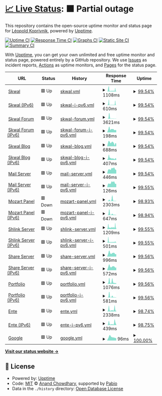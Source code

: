 # [📈 Live Status](https://uptime.skwal.net): <!--live status--> **🟧 Partial outage**

This repository contains the open-source uptime monitor and status page for [Léopold Koprivnik](https://skwal.net/), powered by [Upptime](https://github.com/upptime/upptime).

[![Uptime CI](https://github.com/SkwalExe/uptime.skwal.net/workflows/Uptime%20CI/badge.svg)](https://github.com/SkwalExe/uptime.skwal.net/actions?query=workflow%3A%22Uptime+CI%22)
[![Response Time CI](https://github.com/SkwalExe/uptime.skwal.net/workflows/Response%20Time%20CI/badge.svg)](https://github.com/SkwalExe/uptime.skwal.net/actions?query=workflow%3A%22Response+Time+CI%22)
[![Graphs CI](https://github.com/SkwalExe/uptime.skwal.net/workflows/Graphs%20CI/badge.svg)](https://github.com/SkwalExe/uptime.skwal.net/actions?query=workflow%3A%22Graphs+CI%22)
[![Static Site CI](https://github.com/SkwalExe/uptime.skwal.net/workflows/Static%20Site%20CI/badge.svg)](https://github.com/SkwalExe/uptime.skwal.net/actions?query=workflow%3A%22Static+Site+CI%22)
[![Summary CI](https://github.com/SkwalExe/uptime.skwal.net/workflows/Summary%20CI/badge.svg)](https://github.com/SkwalExe/uptime.skwal.net/actions?query=workflow%3A%22Summary+CI%22)

With [Upptime](https://upptime.js.org), you can get your own unlimited and free uptime monitor and status page, powered entirely by a GitHub repository. We use [Issues](https://github.com/SkwalExe/uptime.skwal.net/issues) as incident reports, [Actions](https://github.com/SkwalExe/uptime.skwal.net/actions) as uptime monitors, and [Pages](https://uptime.skwal.net) for the status page.

<!--start: status pages-->
<!-- This summary is generated by Upptime (https://github.com/upptime/upptime) -->
<!-- Do not edit this manually, your changes will be overwritten -->
<!-- prettier-ignore -->
| URL | Status | History | Response Time | Uptime |
| --- | ------ | ------- | ------------- | ------ |
| <img alt="" src="https://icons.duckduckgo.com/ip3/skwal.net.ico" height="13"> [Skwal](https://skwal.net) | 🟩 Up | [skwal.yml](https://github.com/SkwalExe/uptime.skwal.net/commits/HEAD/history/skwal.yml) | <details><summary><img alt="Response time graph" src="./graphs/skwal/response-time-week.png" height="20"> 1108ms</summary><br><a href="https://uptime.skwal.net/history/skwal"><img alt="Response time 974" src="https://img.shields.io/endpoint?url=https%3A%2F%2Fraw.githubusercontent.com%2FSkwalExe%2Fuptime.skwal.net%2FHEAD%2Fapi%2Fskwal%2Fresponse-time.json"></a><br><a href="https://uptime.skwal.net/history/skwal"><img alt="24-hour response time 1376" src="https://img.shields.io/endpoint?url=https%3A%2F%2Fraw.githubusercontent.com%2FSkwalExe%2Fuptime.skwal.net%2FHEAD%2Fapi%2Fskwal%2Fresponse-time-day.json"></a><br><a href="https://uptime.skwal.net/history/skwal"><img alt="7-day response time 1108" src="https://img.shields.io/endpoint?url=https%3A%2F%2Fraw.githubusercontent.com%2FSkwalExe%2Fuptime.skwal.net%2FHEAD%2Fapi%2Fskwal%2Fresponse-time-week.json"></a><br><a href="https://uptime.skwal.net/history/skwal"><img alt="30-day response time 974" src="https://img.shields.io/endpoint?url=https%3A%2F%2Fraw.githubusercontent.com%2FSkwalExe%2Fuptime.skwal.net%2FHEAD%2Fapi%2Fskwal%2Fresponse-time-month.json"></a><br><a href="https://uptime.skwal.net/history/skwal"><img alt="1-year response time 974" src="https://img.shields.io/endpoint?url=https%3A%2F%2Fraw.githubusercontent.com%2FSkwalExe%2Fuptime.skwal.net%2FHEAD%2Fapi%2Fskwal%2Fresponse-time-year.json"></a></details> | <details><summary><a href="https://uptime.skwal.net/history/skwal">99.54%</a></summary><a href="https://uptime.skwal.net/history/skwal"><img alt="All-time uptime 98.09%" src="https://img.shields.io/endpoint?url=https%3A%2F%2Fraw.githubusercontent.com%2FSkwalExe%2Fuptime.skwal.net%2FHEAD%2Fapi%2Fskwal%2Fuptime.json"></a><br><a href="https://uptime.skwal.net/history/skwal"><img alt="24-hour uptime 100.00%" src="https://img.shields.io/endpoint?url=https%3A%2F%2Fraw.githubusercontent.com%2FSkwalExe%2Fuptime.skwal.net%2FHEAD%2Fapi%2Fskwal%2Fuptime-day.json"></a><br><a href="https://uptime.skwal.net/history/skwal"><img alt="7-day uptime 99.54%" src="https://img.shields.io/endpoint?url=https%3A%2F%2Fraw.githubusercontent.com%2FSkwalExe%2Fuptime.skwal.net%2FHEAD%2Fapi%2Fskwal%2Fuptime-week.json"></a><br><a href="https://uptime.skwal.net/history/skwal"><img alt="30-day uptime 98.09%" src="https://img.shields.io/endpoint?url=https%3A%2F%2Fraw.githubusercontent.com%2FSkwalExe%2Fuptime.skwal.net%2FHEAD%2Fapi%2Fskwal%2Fuptime-month.json"></a><br><a href="https://uptime.skwal.net/history/skwal"><img alt="1-year uptime 98.09%" src="https://img.shields.io/endpoint?url=https%3A%2F%2Fraw.githubusercontent.com%2FSkwalExe%2Fuptime.skwal.net%2FHEAD%2Fapi%2Fskwal%2Fuptime-year.json"></a></details>
| <img alt="" src="https://icons.duckduckgo.com/ip3/skwal.net.ico" height="13"> [Skwal (IPv6)](https://skwal.net) | 🟩 Up | [skwal-i-pv6.yml](https://github.com/SkwalExe/uptime.skwal.net/commits/HEAD/history/skwal-i-pv6.yml) | <details><summary><img alt="Response time graph" src="./graphs/skwal-i-pv6/response-time-week.png" height="20"> 610ms</summary><br><a href="https://uptime.skwal.net/history/skwal-i-pv6"><img alt="Response time 657" src="https://img.shields.io/endpoint?url=https%3A%2F%2Fraw.githubusercontent.com%2FSkwalExe%2Fuptime.skwal.net%2FHEAD%2Fapi%2Fskwal-i-pv6%2Fresponse-time.json"></a><br><a href="https://uptime.skwal.net/history/skwal-i-pv6"><img alt="24-hour response time 1181" src="https://img.shields.io/endpoint?url=https%3A%2F%2Fraw.githubusercontent.com%2FSkwalExe%2Fuptime.skwal.net%2FHEAD%2Fapi%2Fskwal-i-pv6%2Fresponse-time-day.json"></a><br><a href="https://uptime.skwal.net/history/skwal-i-pv6"><img alt="7-day response time 610" src="https://img.shields.io/endpoint?url=https%3A%2F%2Fraw.githubusercontent.com%2FSkwalExe%2Fuptime.skwal.net%2FHEAD%2Fapi%2Fskwal-i-pv6%2Fresponse-time-week.json"></a><br><a href="https://uptime.skwal.net/history/skwal-i-pv6"><img alt="30-day response time 657" src="https://img.shields.io/endpoint?url=https%3A%2F%2Fraw.githubusercontent.com%2FSkwalExe%2Fuptime.skwal.net%2FHEAD%2Fapi%2Fskwal-i-pv6%2Fresponse-time-month.json"></a><br><a href="https://uptime.skwal.net/history/skwal-i-pv6"><img alt="1-year response time 657" src="https://img.shields.io/endpoint?url=https%3A%2F%2Fraw.githubusercontent.com%2FSkwalExe%2Fuptime.skwal.net%2FHEAD%2Fapi%2Fskwal-i-pv6%2Fresponse-time-year.json"></a></details> | <details><summary><a href="https://uptime.skwal.net/history/skwal-i-pv6">99.54%</a></summary><a href="https://uptime.skwal.net/history/skwal-i-pv6"><img alt="All-time uptime 99.35%" src="https://img.shields.io/endpoint?url=https%3A%2F%2Fraw.githubusercontent.com%2FSkwalExe%2Fuptime.skwal.net%2FHEAD%2Fapi%2Fskwal-i-pv6%2Fuptime.json"></a><br><a href="https://uptime.skwal.net/history/skwal-i-pv6"><img alt="24-hour uptime 100.00%" src="https://img.shields.io/endpoint?url=https%3A%2F%2Fraw.githubusercontent.com%2FSkwalExe%2Fuptime.skwal.net%2FHEAD%2Fapi%2Fskwal-i-pv6%2Fuptime-day.json"></a><br><a href="https://uptime.skwal.net/history/skwal-i-pv6"><img alt="7-day uptime 99.54%" src="https://img.shields.io/endpoint?url=https%3A%2F%2Fraw.githubusercontent.com%2FSkwalExe%2Fuptime.skwal.net%2FHEAD%2Fapi%2Fskwal-i-pv6%2Fuptime-week.json"></a><br><a href="https://uptime.skwal.net/history/skwal-i-pv6"><img alt="30-day uptime 99.35%" src="https://img.shields.io/endpoint?url=https%3A%2F%2Fraw.githubusercontent.com%2FSkwalExe%2Fuptime.skwal.net%2FHEAD%2Fapi%2Fskwal-i-pv6%2Fuptime-month.json"></a><br><a href="https://uptime.skwal.net/history/skwal-i-pv6"><img alt="1-year uptime 99.35%" src="https://img.shields.io/endpoint?url=https%3A%2F%2Fraw.githubusercontent.com%2FSkwalExe%2Fuptime.skwal.net%2FHEAD%2Fapi%2Fskwal-i-pv6%2Fuptime-year.json"></a></details>
| <img alt="" src="https://icons.duckduckgo.com/ip3/forum.skwal.net.ico" height="13"> [Skwal Forum](https://forum.skwal.net) | 🟩 Up | [skwal-forum.yml](https://github.com/SkwalExe/uptime.skwal.net/commits/HEAD/history/skwal-forum.yml) | <details><summary><img alt="Response time graph" src="./graphs/skwal-forum/response-time-week.png" height="20"> 3621ms</summary><br><a href="https://uptime.skwal.net/history/skwal-forum"><img alt="Response time 1820" src="https://img.shields.io/endpoint?url=https%3A%2F%2Fraw.githubusercontent.com%2FSkwalExe%2Fuptime.skwal.net%2FHEAD%2Fapi%2Fskwal-forum%2Fresponse-time.json"></a><br><a href="https://uptime.skwal.net/history/skwal-forum"><img alt="24-hour response time 470" src="https://img.shields.io/endpoint?url=https%3A%2F%2Fraw.githubusercontent.com%2FSkwalExe%2Fuptime.skwal.net%2FHEAD%2Fapi%2Fskwal-forum%2Fresponse-time-day.json"></a><br><a href="https://uptime.skwal.net/history/skwal-forum"><img alt="7-day response time 3621" src="https://img.shields.io/endpoint?url=https%3A%2F%2Fraw.githubusercontent.com%2FSkwalExe%2Fuptime.skwal.net%2FHEAD%2Fapi%2Fskwal-forum%2Fresponse-time-week.json"></a><br><a href="https://uptime.skwal.net/history/skwal-forum"><img alt="30-day response time 1820" src="https://img.shields.io/endpoint?url=https%3A%2F%2Fraw.githubusercontent.com%2FSkwalExe%2Fuptime.skwal.net%2FHEAD%2Fapi%2Fskwal-forum%2Fresponse-time-month.json"></a><br><a href="https://uptime.skwal.net/history/skwal-forum"><img alt="1-year response time 1820" src="https://img.shields.io/endpoint?url=https%3A%2F%2Fraw.githubusercontent.com%2FSkwalExe%2Fuptime.skwal.net%2FHEAD%2Fapi%2Fskwal-forum%2Fresponse-time-year.json"></a></details> | <details><summary><a href="https://uptime.skwal.net/history/skwal-forum">99.54%</a></summary><a href="https://uptime.skwal.net/history/skwal-forum"><img alt="All-time uptime 99.17%" src="https://img.shields.io/endpoint?url=https%3A%2F%2Fraw.githubusercontent.com%2FSkwalExe%2Fuptime.skwal.net%2FHEAD%2Fapi%2Fskwal-forum%2Fuptime.json"></a><br><a href="https://uptime.skwal.net/history/skwal-forum"><img alt="24-hour uptime 100.00%" src="https://img.shields.io/endpoint?url=https%3A%2F%2Fraw.githubusercontent.com%2FSkwalExe%2Fuptime.skwal.net%2FHEAD%2Fapi%2Fskwal-forum%2Fuptime-day.json"></a><br><a href="https://uptime.skwal.net/history/skwal-forum"><img alt="7-day uptime 99.54%" src="https://img.shields.io/endpoint?url=https%3A%2F%2Fraw.githubusercontent.com%2FSkwalExe%2Fuptime.skwal.net%2FHEAD%2Fapi%2Fskwal-forum%2Fuptime-week.json"></a><br><a href="https://uptime.skwal.net/history/skwal-forum"><img alt="30-day uptime 99.17%" src="https://img.shields.io/endpoint?url=https%3A%2F%2Fraw.githubusercontent.com%2FSkwalExe%2Fuptime.skwal.net%2FHEAD%2Fapi%2Fskwal-forum%2Fuptime-month.json"></a><br><a href="https://uptime.skwal.net/history/skwal-forum"><img alt="1-year uptime 99.17%" src="https://img.shields.io/endpoint?url=https%3A%2F%2Fraw.githubusercontent.com%2FSkwalExe%2Fuptime.skwal.net%2FHEAD%2Fapi%2Fskwal-forum%2Fuptime-year.json"></a></details>
| <img alt="" src="https://icons.duckduckgo.com/ip3/forum.skwal.net.ico" height="13"> [Skwal Forum (IPv6)](https://forum.skwal.net) | 🟩 Up | [skwal-forum-i-pv6.yml](https://github.com/SkwalExe/uptime.skwal.net/commits/HEAD/history/skwal-forum-i-pv6.yml) | <details><summary><img alt="Response time graph" src="./graphs/skwal-forum-i-pv6/response-time-week.png" height="20"> 198ms</summary><br><a href="https://uptime.skwal.net/history/skwal-forum-i-pv6"><img alt="Response time 204" src="https://img.shields.io/endpoint?url=https%3A%2F%2Fraw.githubusercontent.com%2FSkwalExe%2Fuptime.skwal.net%2FHEAD%2Fapi%2Fskwal-forum-i-pv6%2Fresponse-time.json"></a><br><a href="https://uptime.skwal.net/history/skwal-forum-i-pv6"><img alt="24-hour response time 149" src="https://img.shields.io/endpoint?url=https%3A%2F%2Fraw.githubusercontent.com%2FSkwalExe%2Fuptime.skwal.net%2FHEAD%2Fapi%2Fskwal-forum-i-pv6%2Fresponse-time-day.json"></a><br><a href="https://uptime.skwal.net/history/skwal-forum-i-pv6"><img alt="7-day response time 198" src="https://img.shields.io/endpoint?url=https%3A%2F%2Fraw.githubusercontent.com%2FSkwalExe%2Fuptime.skwal.net%2FHEAD%2Fapi%2Fskwal-forum-i-pv6%2Fresponse-time-week.json"></a><br><a href="https://uptime.skwal.net/history/skwal-forum-i-pv6"><img alt="30-day response time 204" src="https://img.shields.io/endpoint?url=https%3A%2F%2Fraw.githubusercontent.com%2FSkwalExe%2Fuptime.skwal.net%2FHEAD%2Fapi%2Fskwal-forum-i-pv6%2Fresponse-time-month.json"></a><br><a href="https://uptime.skwal.net/history/skwal-forum-i-pv6"><img alt="1-year response time 204" src="https://img.shields.io/endpoint?url=https%3A%2F%2Fraw.githubusercontent.com%2FSkwalExe%2Fuptime.skwal.net%2FHEAD%2Fapi%2Fskwal-forum-i-pv6%2Fresponse-time-year.json"></a></details> | <details><summary><a href="https://uptime.skwal.net/history/skwal-forum-i-pv6">99.54%</a></summary><a href="https://uptime.skwal.net/history/skwal-forum-i-pv6"><img alt="All-time uptime 99.18%" src="https://img.shields.io/endpoint?url=https%3A%2F%2Fraw.githubusercontent.com%2FSkwalExe%2Fuptime.skwal.net%2FHEAD%2Fapi%2Fskwal-forum-i-pv6%2Fuptime.json"></a><br><a href="https://uptime.skwal.net/history/skwal-forum-i-pv6"><img alt="24-hour uptime 100.00%" src="https://img.shields.io/endpoint?url=https%3A%2F%2Fraw.githubusercontent.com%2FSkwalExe%2Fuptime.skwal.net%2FHEAD%2Fapi%2Fskwal-forum-i-pv6%2Fuptime-day.json"></a><br><a href="https://uptime.skwal.net/history/skwal-forum-i-pv6"><img alt="7-day uptime 99.54%" src="https://img.shields.io/endpoint?url=https%3A%2F%2Fraw.githubusercontent.com%2FSkwalExe%2Fuptime.skwal.net%2FHEAD%2Fapi%2Fskwal-forum-i-pv6%2Fuptime-week.json"></a><br><a href="https://uptime.skwal.net/history/skwal-forum-i-pv6"><img alt="30-day uptime 99.18%" src="https://img.shields.io/endpoint?url=https%3A%2F%2Fraw.githubusercontent.com%2FSkwalExe%2Fuptime.skwal.net%2FHEAD%2Fapi%2Fskwal-forum-i-pv6%2Fuptime-month.json"></a><br><a href="https://uptime.skwal.net/history/skwal-forum-i-pv6"><img alt="1-year uptime 99.18%" src="https://img.shields.io/endpoint?url=https%3A%2F%2Fraw.githubusercontent.com%2FSkwalExe%2Fuptime.skwal.net%2FHEAD%2Fapi%2Fskwal-forum-i-pv6%2Fuptime-year.json"></a></details>
| <img alt="" src="https://icons.duckduckgo.com/ip3/blog.skwal.net.ico" height="13"> [Skwal Blog](https://blog.skwal.net) | 🟩 Up | [skwal-blog.yml](https://github.com/SkwalExe/uptime.skwal.net/commits/HEAD/history/skwal-blog.yml) | <details><summary><img alt="Response time graph" src="./graphs/skwal-blog/response-time-week.png" height="20"> 688ms</summary><br><a href="https://uptime.skwal.net/history/skwal-blog"><img alt="Response time 946" src="https://img.shields.io/endpoint?url=https%3A%2F%2Fraw.githubusercontent.com%2FSkwalExe%2Fuptime.skwal.net%2FHEAD%2Fapi%2Fskwal-blog%2Fresponse-time.json"></a><br><a href="https://uptime.skwal.net/history/skwal-blog"><img alt="24-hour response time 435" src="https://img.shields.io/endpoint?url=https%3A%2F%2Fraw.githubusercontent.com%2FSkwalExe%2Fuptime.skwal.net%2FHEAD%2Fapi%2Fskwal-blog%2Fresponse-time-day.json"></a><br><a href="https://uptime.skwal.net/history/skwal-blog"><img alt="7-day response time 688" src="https://img.shields.io/endpoint?url=https%3A%2F%2Fraw.githubusercontent.com%2FSkwalExe%2Fuptime.skwal.net%2FHEAD%2Fapi%2Fskwal-blog%2Fresponse-time-week.json"></a><br><a href="https://uptime.skwal.net/history/skwal-blog"><img alt="30-day response time 946" src="https://img.shields.io/endpoint?url=https%3A%2F%2Fraw.githubusercontent.com%2FSkwalExe%2Fuptime.skwal.net%2FHEAD%2Fapi%2Fskwal-blog%2Fresponse-time-month.json"></a><br><a href="https://uptime.skwal.net/history/skwal-blog"><img alt="1-year response time 946" src="https://img.shields.io/endpoint?url=https%3A%2F%2Fraw.githubusercontent.com%2FSkwalExe%2Fuptime.skwal.net%2FHEAD%2Fapi%2Fskwal-blog%2Fresponse-time-year.json"></a></details> | <details><summary><a href="https://uptime.skwal.net/history/skwal-blog">99.54%</a></summary><a href="https://uptime.skwal.net/history/skwal-blog"><img alt="All-time uptime 99.36%" src="https://img.shields.io/endpoint?url=https%3A%2F%2Fraw.githubusercontent.com%2FSkwalExe%2Fuptime.skwal.net%2FHEAD%2Fapi%2Fskwal-blog%2Fuptime.json"></a><br><a href="https://uptime.skwal.net/history/skwal-blog"><img alt="24-hour uptime 100.00%" src="https://img.shields.io/endpoint?url=https%3A%2F%2Fraw.githubusercontent.com%2FSkwalExe%2Fuptime.skwal.net%2FHEAD%2Fapi%2Fskwal-blog%2Fuptime-day.json"></a><br><a href="https://uptime.skwal.net/history/skwal-blog"><img alt="7-day uptime 99.54%" src="https://img.shields.io/endpoint?url=https%3A%2F%2Fraw.githubusercontent.com%2FSkwalExe%2Fuptime.skwal.net%2FHEAD%2Fapi%2Fskwal-blog%2Fuptime-week.json"></a><br><a href="https://uptime.skwal.net/history/skwal-blog"><img alt="30-day uptime 99.36%" src="https://img.shields.io/endpoint?url=https%3A%2F%2Fraw.githubusercontent.com%2FSkwalExe%2Fuptime.skwal.net%2FHEAD%2Fapi%2Fskwal-blog%2Fuptime-month.json"></a><br><a href="https://uptime.skwal.net/history/skwal-blog"><img alt="1-year uptime 99.36%" src="https://img.shields.io/endpoint?url=https%3A%2F%2Fraw.githubusercontent.com%2FSkwalExe%2Fuptime.skwal.net%2FHEAD%2Fapi%2Fskwal-blog%2Fuptime-year.json"></a></details>
| <img alt="" src="https://icons.duckduckgo.com/ip3/blog.skwal.net.ico" height="13"> [Skwal Blog (IPv6)](https://blog.skwal.net) | 🟩 Up | [skwal-blog-i-pv6.yml](https://github.com/SkwalExe/uptime.skwal.net/commits/HEAD/history/skwal-blog-i-pv6.yml) | <details><summary><img alt="Response time graph" src="./graphs/skwal-blog-i-pv6/response-time-week.png" height="20"> 407ms</summary><br><a href="https://uptime.skwal.net/history/skwal-blog-i-pv6"><img alt="Response time 654" src="https://img.shields.io/endpoint?url=https%3A%2F%2Fraw.githubusercontent.com%2FSkwalExe%2Fuptime.skwal.net%2FHEAD%2Fapi%2Fskwal-blog-i-pv6%2Fresponse-time.json"></a><br><a href="https://uptime.skwal.net/history/skwal-blog-i-pv6"><img alt="24-hour response time 265" src="https://img.shields.io/endpoint?url=https%3A%2F%2Fraw.githubusercontent.com%2FSkwalExe%2Fuptime.skwal.net%2FHEAD%2Fapi%2Fskwal-blog-i-pv6%2Fresponse-time-day.json"></a><br><a href="https://uptime.skwal.net/history/skwal-blog-i-pv6"><img alt="7-day response time 407" src="https://img.shields.io/endpoint?url=https%3A%2F%2Fraw.githubusercontent.com%2FSkwalExe%2Fuptime.skwal.net%2FHEAD%2Fapi%2Fskwal-blog-i-pv6%2Fresponse-time-week.json"></a><br><a href="https://uptime.skwal.net/history/skwal-blog-i-pv6"><img alt="30-day response time 654" src="https://img.shields.io/endpoint?url=https%3A%2F%2Fraw.githubusercontent.com%2FSkwalExe%2Fuptime.skwal.net%2FHEAD%2Fapi%2Fskwal-blog-i-pv6%2Fresponse-time-month.json"></a><br><a href="https://uptime.skwal.net/history/skwal-blog-i-pv6"><img alt="1-year response time 654" src="https://img.shields.io/endpoint?url=https%3A%2F%2Fraw.githubusercontent.com%2FSkwalExe%2Fuptime.skwal.net%2FHEAD%2Fapi%2Fskwal-blog-i-pv6%2Fresponse-time-year.json"></a></details> | <details><summary><a href="https://uptime.skwal.net/history/skwal-blog-i-pv6">99.54%</a></summary><a href="https://uptime.skwal.net/history/skwal-blog-i-pv6"><img alt="All-time uptime 99.36%" src="https://img.shields.io/endpoint?url=https%3A%2F%2Fraw.githubusercontent.com%2FSkwalExe%2Fuptime.skwal.net%2FHEAD%2Fapi%2Fskwal-blog-i-pv6%2Fuptime.json"></a><br><a href="https://uptime.skwal.net/history/skwal-blog-i-pv6"><img alt="24-hour uptime 100.00%" src="https://img.shields.io/endpoint?url=https%3A%2F%2Fraw.githubusercontent.com%2FSkwalExe%2Fuptime.skwal.net%2FHEAD%2Fapi%2Fskwal-blog-i-pv6%2Fuptime-day.json"></a><br><a href="https://uptime.skwal.net/history/skwal-blog-i-pv6"><img alt="7-day uptime 99.54%" src="https://img.shields.io/endpoint?url=https%3A%2F%2Fraw.githubusercontent.com%2FSkwalExe%2Fuptime.skwal.net%2FHEAD%2Fapi%2Fskwal-blog-i-pv6%2Fuptime-week.json"></a><br><a href="https://uptime.skwal.net/history/skwal-blog-i-pv6"><img alt="30-day uptime 99.36%" src="https://img.shields.io/endpoint?url=https%3A%2F%2Fraw.githubusercontent.com%2FSkwalExe%2Fuptime.skwal.net%2FHEAD%2Fapi%2Fskwal-blog-i-pv6%2Fuptime-month.json"></a><br><a href="https://uptime.skwal.net/history/skwal-blog-i-pv6"><img alt="1-year uptime 99.36%" src="https://img.shields.io/endpoint?url=https%3A%2F%2Fraw.githubusercontent.com%2FSkwalExe%2Fuptime.skwal.net%2FHEAD%2Fapi%2Fskwal-blog-i-pv6%2Fuptime-year.json"></a></details>
| <img alt="" src="https://icons.duckduckgo.com/ip3/mail.skwal.net.ico" height="13"> [Mail Server](https://mail.skwal.net) | 🟩 Up | [mail-server.yml](https://github.com/SkwalExe/uptime.skwal.net/commits/HEAD/history/mail-server.yml) | <details><summary><img alt="Response time graph" src="./graphs/mail-server/response-time-week.png" height="20"> 446ms</summary><br><a href="https://uptime.skwal.net/history/mail-server"><img alt="Response time 430" src="https://img.shields.io/endpoint?url=https%3A%2F%2Fraw.githubusercontent.com%2FSkwalExe%2Fuptime.skwal.net%2FHEAD%2Fapi%2Fmail-server%2Fresponse-time.json"></a><br><a href="https://uptime.skwal.net/history/mail-server"><img alt="24-hour response time 344" src="https://img.shields.io/endpoint?url=https%3A%2F%2Fraw.githubusercontent.com%2FSkwalExe%2Fuptime.skwal.net%2FHEAD%2Fapi%2Fmail-server%2Fresponse-time-day.json"></a><br><a href="https://uptime.skwal.net/history/mail-server"><img alt="7-day response time 446" src="https://img.shields.io/endpoint?url=https%3A%2F%2Fraw.githubusercontent.com%2FSkwalExe%2Fuptime.skwal.net%2FHEAD%2Fapi%2Fmail-server%2Fresponse-time-week.json"></a><br><a href="https://uptime.skwal.net/history/mail-server"><img alt="30-day response time 430" src="https://img.shields.io/endpoint?url=https%3A%2F%2Fraw.githubusercontent.com%2FSkwalExe%2Fuptime.skwal.net%2FHEAD%2Fapi%2Fmail-server%2Fresponse-time-month.json"></a><br><a href="https://uptime.skwal.net/history/mail-server"><img alt="1-year response time 430" src="https://img.shields.io/endpoint?url=https%3A%2F%2Fraw.githubusercontent.com%2FSkwalExe%2Fuptime.skwal.net%2FHEAD%2Fapi%2Fmail-server%2Fresponse-time-year.json"></a></details> | <details><summary><a href="https://uptime.skwal.net/history/mail-server">99.54%</a></summary><a href="https://uptime.skwal.net/history/mail-server"><img alt="All-time uptime 99.36%" src="https://img.shields.io/endpoint?url=https%3A%2F%2Fraw.githubusercontent.com%2FSkwalExe%2Fuptime.skwal.net%2FHEAD%2Fapi%2Fmail-server%2Fuptime.json"></a><br><a href="https://uptime.skwal.net/history/mail-server"><img alt="24-hour uptime 100.00%" src="https://img.shields.io/endpoint?url=https%3A%2F%2Fraw.githubusercontent.com%2FSkwalExe%2Fuptime.skwal.net%2FHEAD%2Fapi%2Fmail-server%2Fuptime-day.json"></a><br><a href="https://uptime.skwal.net/history/mail-server"><img alt="7-day uptime 99.54%" src="https://img.shields.io/endpoint?url=https%3A%2F%2Fraw.githubusercontent.com%2FSkwalExe%2Fuptime.skwal.net%2FHEAD%2Fapi%2Fmail-server%2Fuptime-week.json"></a><br><a href="https://uptime.skwal.net/history/mail-server"><img alt="30-day uptime 99.36%" src="https://img.shields.io/endpoint?url=https%3A%2F%2Fraw.githubusercontent.com%2FSkwalExe%2Fuptime.skwal.net%2FHEAD%2Fapi%2Fmail-server%2Fuptime-month.json"></a><br><a href="https://uptime.skwal.net/history/mail-server"><img alt="1-year uptime 99.36%" src="https://img.shields.io/endpoint?url=https%3A%2F%2Fraw.githubusercontent.com%2FSkwalExe%2Fuptime.skwal.net%2FHEAD%2Fapi%2Fmail-server%2Fuptime-year.json"></a></details>
| <img alt="" src="https://icons.duckduckgo.com/ip3/mail.skwal.net.ico" height="13"> [Mail Server (IPv6)](https://mail.skwal.net) | 🟩 Up | [mail-server-i-pv6.yml](https://github.com/SkwalExe/uptime.skwal.net/commits/HEAD/history/mail-server-i-pv6.yml) | <details><summary><img alt="Response time graph" src="./graphs/mail-server-i-pv6/response-time-week.png" height="20"> 126ms</summary><br><a href="https://uptime.skwal.net/history/mail-server-i-pv6"><img alt="Response time 122" src="https://img.shields.io/endpoint?url=https%3A%2F%2Fraw.githubusercontent.com%2FSkwalExe%2Fuptime.skwal.net%2FHEAD%2Fapi%2Fmail-server-i-pv6%2Fresponse-time.json"></a><br><a href="https://uptime.skwal.net/history/mail-server-i-pv6"><img alt="24-hour response time 101" src="https://img.shields.io/endpoint?url=https%3A%2F%2Fraw.githubusercontent.com%2FSkwalExe%2Fuptime.skwal.net%2FHEAD%2Fapi%2Fmail-server-i-pv6%2Fresponse-time-day.json"></a><br><a href="https://uptime.skwal.net/history/mail-server-i-pv6"><img alt="7-day response time 126" src="https://img.shields.io/endpoint?url=https%3A%2F%2Fraw.githubusercontent.com%2FSkwalExe%2Fuptime.skwal.net%2FHEAD%2Fapi%2Fmail-server-i-pv6%2Fresponse-time-week.json"></a><br><a href="https://uptime.skwal.net/history/mail-server-i-pv6"><img alt="30-day response time 122" src="https://img.shields.io/endpoint?url=https%3A%2F%2Fraw.githubusercontent.com%2FSkwalExe%2Fuptime.skwal.net%2FHEAD%2Fapi%2Fmail-server-i-pv6%2Fresponse-time-month.json"></a><br><a href="https://uptime.skwal.net/history/mail-server-i-pv6"><img alt="1-year response time 122" src="https://img.shields.io/endpoint?url=https%3A%2F%2Fraw.githubusercontent.com%2FSkwalExe%2Fuptime.skwal.net%2FHEAD%2Fapi%2Fmail-server-i-pv6%2Fresponse-time-year.json"></a></details> | <details><summary><a href="https://uptime.skwal.net/history/mail-server-i-pv6">99.55%</a></summary><a href="https://uptime.skwal.net/history/mail-server-i-pv6"><img alt="All-time uptime 99.37%" src="https://img.shields.io/endpoint?url=https%3A%2F%2Fraw.githubusercontent.com%2FSkwalExe%2Fuptime.skwal.net%2FHEAD%2Fapi%2Fmail-server-i-pv6%2Fuptime.json"></a><br><a href="https://uptime.skwal.net/history/mail-server-i-pv6"><img alt="24-hour uptime 100.00%" src="https://img.shields.io/endpoint?url=https%3A%2F%2Fraw.githubusercontent.com%2FSkwalExe%2Fuptime.skwal.net%2FHEAD%2Fapi%2Fmail-server-i-pv6%2Fuptime-day.json"></a><br><a href="https://uptime.skwal.net/history/mail-server-i-pv6"><img alt="7-day uptime 99.55%" src="https://img.shields.io/endpoint?url=https%3A%2F%2Fraw.githubusercontent.com%2FSkwalExe%2Fuptime.skwal.net%2FHEAD%2Fapi%2Fmail-server-i-pv6%2Fuptime-week.json"></a><br><a href="https://uptime.skwal.net/history/mail-server-i-pv6"><img alt="30-day uptime 99.37%" src="https://img.shields.io/endpoint?url=https%3A%2F%2Fraw.githubusercontent.com%2FSkwalExe%2Fuptime.skwal.net%2FHEAD%2Fapi%2Fmail-server-i-pv6%2Fuptime-month.json"></a><br><a href="https://uptime.skwal.net/history/mail-server-i-pv6"><img alt="1-year uptime 99.37%" src="https://img.shields.io/endpoint?url=https%3A%2F%2Fraw.githubusercontent.com%2FSkwalExe%2Fuptime.skwal.net%2FHEAD%2Fapi%2Fmail-server-i-pv6%2Fuptime-year.json"></a></details>
| <img alt="" src="https://icons.duckduckgo.com/ip3/mozart.skwal.net.ico" height="13"> [Mozart Panel](https://mozart.skwal.net) | 🟥 Down | [mozart-panel.yml](https://github.com/SkwalExe/uptime.skwal.net/commits/HEAD/history/mozart-panel.yml) | <details><summary><img alt="Response time graph" src="./graphs/mozart-panel/response-time-week.png" height="20"> 2303ms</summary><br><a href="https://uptime.skwal.net/history/mozart-panel"><img alt="Response time 1680" src="https://img.shields.io/endpoint?url=https%3A%2F%2Fraw.githubusercontent.com%2FSkwalExe%2Fuptime.skwal.net%2FHEAD%2Fapi%2Fmozart-panel%2Fresponse-time.json"></a><br><a href="https://uptime.skwal.net/history/mozart-panel"><img alt="24-hour response time 2046" src="https://img.shields.io/endpoint?url=https%3A%2F%2Fraw.githubusercontent.com%2FSkwalExe%2Fuptime.skwal.net%2FHEAD%2Fapi%2Fmozart-panel%2Fresponse-time-day.json"></a><br><a href="https://uptime.skwal.net/history/mozart-panel"><img alt="7-day response time 2303" src="https://img.shields.io/endpoint?url=https%3A%2F%2Fraw.githubusercontent.com%2FSkwalExe%2Fuptime.skwal.net%2FHEAD%2Fapi%2Fmozart-panel%2Fresponse-time-week.json"></a><br><a href="https://uptime.skwal.net/history/mozart-panel"><img alt="30-day response time 1680" src="https://img.shields.io/endpoint?url=https%3A%2F%2Fraw.githubusercontent.com%2FSkwalExe%2Fuptime.skwal.net%2FHEAD%2Fapi%2Fmozart-panel%2Fresponse-time-month.json"></a><br><a href="https://uptime.skwal.net/history/mozart-panel"><img alt="1-year response time 1680" src="https://img.shields.io/endpoint?url=https%3A%2F%2Fraw.githubusercontent.com%2FSkwalExe%2Fuptime.skwal.net%2FHEAD%2Fapi%2Fmozart-panel%2Fresponse-time-year.json"></a></details> | <details><summary><a href="https://uptime.skwal.net/history/mozart-panel">98.93%</a></summary><a href="https://uptime.skwal.net/history/mozart-panel"><img alt="All-time uptime 99.01%" src="https://img.shields.io/endpoint?url=https%3A%2F%2Fraw.githubusercontent.com%2FSkwalExe%2Fuptime.skwal.net%2FHEAD%2Fapi%2Fmozart-panel%2Fuptime.json"></a><br><a href="https://uptime.skwal.net/history/mozart-panel"><img alt="24-hour uptime 95.70%" src="https://img.shields.io/endpoint?url=https%3A%2F%2Fraw.githubusercontent.com%2FSkwalExe%2Fuptime.skwal.net%2FHEAD%2Fapi%2Fmozart-panel%2Fuptime-day.json"></a><br><a href="https://uptime.skwal.net/history/mozart-panel"><img alt="7-day uptime 98.93%" src="https://img.shields.io/endpoint?url=https%3A%2F%2Fraw.githubusercontent.com%2FSkwalExe%2Fuptime.skwal.net%2FHEAD%2Fapi%2Fmozart-panel%2Fuptime-week.json"></a><br><a href="https://uptime.skwal.net/history/mozart-panel"><img alt="30-day uptime 99.01%" src="https://img.shields.io/endpoint?url=https%3A%2F%2Fraw.githubusercontent.com%2FSkwalExe%2Fuptime.skwal.net%2FHEAD%2Fapi%2Fmozart-panel%2Fuptime-month.json"></a><br><a href="https://uptime.skwal.net/history/mozart-panel"><img alt="1-year uptime 99.01%" src="https://img.shields.io/endpoint?url=https%3A%2F%2Fraw.githubusercontent.com%2FSkwalExe%2Fuptime.skwal.net%2FHEAD%2Fapi%2Fmozart-panel%2Fuptime-year.json"></a></details>
| <img alt="" src="https://icons.duckduckgo.com/ip3/mozart.skwal.net.ico" height="13"> [Mozart Panel (IPv6)](https://mozart.skwal.net) | 🟥 Down | [mozart-panel-i-pv6.yml](https://github.com/SkwalExe/uptime.skwal.net/commits/HEAD/history/mozart-panel-i-pv6.yml) | <details><summary><img alt="Response time graph" src="./graphs/mozart-panel-i-pv6/response-time-week.png" height="20"> 647ms</summary><br><a href="https://uptime.skwal.net/history/mozart-panel-i-pv6"><img alt="Response time 684" src="https://img.shields.io/endpoint?url=https%3A%2F%2Fraw.githubusercontent.com%2FSkwalExe%2Fuptime.skwal.net%2FHEAD%2Fapi%2Fmozart-panel-i-pv6%2Fresponse-time.json"></a><br><a href="https://uptime.skwal.net/history/mozart-panel-i-pv6"><img alt="24-hour response time 678" src="https://img.shields.io/endpoint?url=https%3A%2F%2Fraw.githubusercontent.com%2FSkwalExe%2Fuptime.skwal.net%2FHEAD%2Fapi%2Fmozart-panel-i-pv6%2Fresponse-time-day.json"></a><br><a href="https://uptime.skwal.net/history/mozart-panel-i-pv6"><img alt="7-day response time 647" src="https://img.shields.io/endpoint?url=https%3A%2F%2Fraw.githubusercontent.com%2FSkwalExe%2Fuptime.skwal.net%2FHEAD%2Fapi%2Fmozart-panel-i-pv6%2Fresponse-time-week.json"></a><br><a href="https://uptime.skwal.net/history/mozart-panel-i-pv6"><img alt="30-day response time 684" src="https://img.shields.io/endpoint?url=https%3A%2F%2Fraw.githubusercontent.com%2FSkwalExe%2Fuptime.skwal.net%2FHEAD%2Fapi%2Fmozart-panel-i-pv6%2Fresponse-time-month.json"></a><br><a href="https://uptime.skwal.net/history/mozart-panel-i-pv6"><img alt="1-year response time 684" src="https://img.shields.io/endpoint?url=https%3A%2F%2Fraw.githubusercontent.com%2FSkwalExe%2Fuptime.skwal.net%2FHEAD%2Fapi%2Fmozart-panel-i-pv6%2Fresponse-time-year.json"></a></details> | <details><summary><a href="https://uptime.skwal.net/history/mozart-panel-i-pv6">98.94%</a></summary><a href="https://uptime.skwal.net/history/mozart-panel-i-pv6"><img alt="All-time uptime 99.02%" src="https://img.shields.io/endpoint?url=https%3A%2F%2Fraw.githubusercontent.com%2FSkwalExe%2Fuptime.skwal.net%2FHEAD%2Fapi%2Fmozart-panel-i-pv6%2Fuptime.json"></a><br><a href="https://uptime.skwal.net/history/mozart-panel-i-pv6"><img alt="24-hour uptime 95.72%" src="https://img.shields.io/endpoint?url=https%3A%2F%2Fraw.githubusercontent.com%2FSkwalExe%2Fuptime.skwal.net%2FHEAD%2Fapi%2Fmozart-panel-i-pv6%2Fuptime-day.json"></a><br><a href="https://uptime.skwal.net/history/mozart-panel-i-pv6"><img alt="7-day uptime 98.94%" src="https://img.shields.io/endpoint?url=https%3A%2F%2Fraw.githubusercontent.com%2FSkwalExe%2Fuptime.skwal.net%2FHEAD%2Fapi%2Fmozart-panel-i-pv6%2Fuptime-week.json"></a><br><a href="https://uptime.skwal.net/history/mozart-panel-i-pv6"><img alt="30-day uptime 99.02%" src="https://img.shields.io/endpoint?url=https%3A%2F%2Fraw.githubusercontent.com%2FSkwalExe%2Fuptime.skwal.net%2FHEAD%2Fapi%2Fmozart-panel-i-pv6%2Fuptime-month.json"></a><br><a href="https://uptime.skwal.net/history/mozart-panel-i-pv6"><img alt="1-year uptime 99.02%" src="https://img.shields.io/endpoint?url=https%3A%2F%2Fraw.githubusercontent.com%2FSkwalExe%2Fuptime.skwal.net%2FHEAD%2Fapi%2Fmozart-panel-i-pv6%2Fuptime-year.json"></a></details>
| <img alt="" src="https://icons.duckduckgo.com/ip3/link.skwal.net.ico" height="13"> [Shlink Server](https://link.skwal.net) | 🟩 Up | [shlink-server.yml](https://github.com/SkwalExe/uptime.skwal.net/commits/HEAD/history/shlink-server.yml) | <details><summary><img alt="Response time graph" src="./graphs/shlink-server/response-time-week.png" height="20"> 1209ms</summary><br><a href="https://uptime.skwal.net/history/shlink-server"><img alt="Response time 1298" src="https://img.shields.io/endpoint?url=https%3A%2F%2Fraw.githubusercontent.com%2FSkwalExe%2Fuptime.skwal.net%2FHEAD%2Fapi%2Fshlink-server%2Fresponse-time.json"></a><br><a href="https://uptime.skwal.net/history/shlink-server"><img alt="24-hour response time 1812" src="https://img.shields.io/endpoint?url=https%3A%2F%2Fraw.githubusercontent.com%2FSkwalExe%2Fuptime.skwal.net%2FHEAD%2Fapi%2Fshlink-server%2Fresponse-time-day.json"></a><br><a href="https://uptime.skwal.net/history/shlink-server"><img alt="7-day response time 1209" src="https://img.shields.io/endpoint?url=https%3A%2F%2Fraw.githubusercontent.com%2FSkwalExe%2Fuptime.skwal.net%2FHEAD%2Fapi%2Fshlink-server%2Fresponse-time-week.json"></a><br><a href="https://uptime.skwal.net/history/shlink-server"><img alt="30-day response time 1298" src="https://img.shields.io/endpoint?url=https%3A%2F%2Fraw.githubusercontent.com%2FSkwalExe%2Fuptime.skwal.net%2FHEAD%2Fapi%2Fshlink-server%2Fresponse-time-month.json"></a><br><a href="https://uptime.skwal.net/history/shlink-server"><img alt="1-year response time 1298" src="https://img.shields.io/endpoint?url=https%3A%2F%2Fraw.githubusercontent.com%2FSkwalExe%2Fuptime.skwal.net%2FHEAD%2Fapi%2Fshlink-server%2Fresponse-time-year.json"></a></details> | <details><summary><a href="https://uptime.skwal.net/history/shlink-server">99.55%</a></summary><a href="https://uptime.skwal.net/history/shlink-server"><img alt="All-time uptime 99.20%" src="https://img.shields.io/endpoint?url=https%3A%2F%2Fraw.githubusercontent.com%2FSkwalExe%2Fuptime.skwal.net%2FHEAD%2Fapi%2Fshlink-server%2Fuptime.json"></a><br><a href="https://uptime.skwal.net/history/shlink-server"><img alt="24-hour uptime 100.00%" src="https://img.shields.io/endpoint?url=https%3A%2F%2Fraw.githubusercontent.com%2FSkwalExe%2Fuptime.skwal.net%2FHEAD%2Fapi%2Fshlink-server%2Fuptime-day.json"></a><br><a href="https://uptime.skwal.net/history/shlink-server"><img alt="7-day uptime 99.55%" src="https://img.shields.io/endpoint?url=https%3A%2F%2Fraw.githubusercontent.com%2FSkwalExe%2Fuptime.skwal.net%2FHEAD%2Fapi%2Fshlink-server%2Fuptime-week.json"></a><br><a href="https://uptime.skwal.net/history/shlink-server"><img alt="30-day uptime 99.20%" src="https://img.shields.io/endpoint?url=https%3A%2F%2Fraw.githubusercontent.com%2FSkwalExe%2Fuptime.skwal.net%2FHEAD%2Fapi%2Fshlink-server%2Fuptime-month.json"></a><br><a href="https://uptime.skwal.net/history/shlink-server"><img alt="1-year uptime 99.20%" src="https://img.shields.io/endpoint?url=https%3A%2F%2Fraw.githubusercontent.com%2FSkwalExe%2Fuptime.skwal.net%2FHEAD%2Fapi%2Fshlink-server%2Fuptime-year.json"></a></details>
| <img alt="" src="https://icons.duckduckgo.com/ip3/link.skwal.net.ico" height="13"> [Shlink Server (IPv6)](https://link.skwal.net) | 🟩 Up | [shlink-server-i-pv6.yml](https://github.com/SkwalExe/uptime.skwal.net/commits/HEAD/history/shlink-server-i-pv6.yml) | <details><summary><img alt="Response time graph" src="./graphs/shlink-server-i-pv6/response-time-week.png" height="20"> 501ms</summary><br><a href="https://uptime.skwal.net/history/shlink-server-i-pv6"><img alt="Response time 604" src="https://img.shields.io/endpoint?url=https%3A%2F%2Fraw.githubusercontent.com%2FSkwalExe%2Fuptime.skwal.net%2FHEAD%2Fapi%2Fshlink-server-i-pv6%2Fresponse-time.json"></a><br><a href="https://uptime.skwal.net/history/shlink-server-i-pv6"><img alt="24-hour response time 412" src="https://img.shields.io/endpoint?url=https%3A%2F%2Fraw.githubusercontent.com%2FSkwalExe%2Fuptime.skwal.net%2FHEAD%2Fapi%2Fshlink-server-i-pv6%2Fresponse-time-day.json"></a><br><a href="https://uptime.skwal.net/history/shlink-server-i-pv6"><img alt="7-day response time 501" src="https://img.shields.io/endpoint?url=https%3A%2F%2Fraw.githubusercontent.com%2FSkwalExe%2Fuptime.skwal.net%2FHEAD%2Fapi%2Fshlink-server-i-pv6%2Fresponse-time-week.json"></a><br><a href="https://uptime.skwal.net/history/shlink-server-i-pv6"><img alt="30-day response time 604" src="https://img.shields.io/endpoint?url=https%3A%2F%2Fraw.githubusercontent.com%2FSkwalExe%2Fuptime.skwal.net%2FHEAD%2Fapi%2Fshlink-server-i-pv6%2Fresponse-time-month.json"></a><br><a href="https://uptime.skwal.net/history/shlink-server-i-pv6"><img alt="1-year response time 604" src="https://img.shields.io/endpoint?url=https%3A%2F%2Fraw.githubusercontent.com%2FSkwalExe%2Fuptime.skwal.net%2FHEAD%2Fapi%2Fshlink-server-i-pv6%2Fresponse-time-year.json"></a></details> | <details><summary><a href="https://uptime.skwal.net/history/shlink-server-i-pv6">99.55%</a></summary><a href="https://uptime.skwal.net/history/shlink-server-i-pv6"><img alt="All-time uptime 99.20%" src="https://img.shields.io/endpoint?url=https%3A%2F%2Fraw.githubusercontent.com%2FSkwalExe%2Fuptime.skwal.net%2FHEAD%2Fapi%2Fshlink-server-i-pv6%2Fuptime.json"></a><br><a href="https://uptime.skwal.net/history/shlink-server-i-pv6"><img alt="24-hour uptime 100.00%" src="https://img.shields.io/endpoint?url=https%3A%2F%2Fraw.githubusercontent.com%2FSkwalExe%2Fuptime.skwal.net%2FHEAD%2Fapi%2Fshlink-server-i-pv6%2Fuptime-day.json"></a><br><a href="https://uptime.skwal.net/history/shlink-server-i-pv6"><img alt="7-day uptime 99.55%" src="https://img.shields.io/endpoint?url=https%3A%2F%2Fraw.githubusercontent.com%2FSkwalExe%2Fuptime.skwal.net%2FHEAD%2Fapi%2Fshlink-server-i-pv6%2Fuptime-week.json"></a><br><a href="https://uptime.skwal.net/history/shlink-server-i-pv6"><img alt="30-day uptime 99.20%" src="https://img.shields.io/endpoint?url=https%3A%2F%2Fraw.githubusercontent.com%2FSkwalExe%2Fuptime.skwal.net%2FHEAD%2Fapi%2Fshlink-server-i-pv6%2Fuptime-month.json"></a><br><a href="https://uptime.skwal.net/history/shlink-server-i-pv6"><img alt="1-year uptime 99.20%" src="https://img.shields.io/endpoint?url=https%3A%2F%2Fraw.githubusercontent.com%2FSkwalExe%2Fuptime.skwal.net%2FHEAD%2Fapi%2Fshlink-server-i-pv6%2Fuptime-year.json"></a></details>
| <img alt="" src="https://icons.duckduckgo.com/ip3/share.skwal.net.ico" height="13"> [Share Server](https://share.skwal.net) | 🟩 Up | [share-server.yml](https://github.com/SkwalExe/uptime.skwal.net/commits/HEAD/history/share-server.yml) | <details><summary><img alt="Response time graph" src="./graphs/share-server/response-time-week.png" height="20"> 996ms</summary><br><a href="https://uptime.skwal.net/history/share-server"><img alt="Response time 1200" src="https://img.shields.io/endpoint?url=https%3A%2F%2Fraw.githubusercontent.com%2FSkwalExe%2Fuptime.skwal.net%2FHEAD%2Fapi%2Fshare-server%2Fresponse-time.json"></a><br><a href="https://uptime.skwal.net/history/share-server"><img alt="24-hour response time 752" src="https://img.shields.io/endpoint?url=https%3A%2F%2Fraw.githubusercontent.com%2FSkwalExe%2Fuptime.skwal.net%2FHEAD%2Fapi%2Fshare-server%2Fresponse-time-day.json"></a><br><a href="https://uptime.skwal.net/history/share-server"><img alt="7-day response time 996" src="https://img.shields.io/endpoint?url=https%3A%2F%2Fraw.githubusercontent.com%2FSkwalExe%2Fuptime.skwal.net%2FHEAD%2Fapi%2Fshare-server%2Fresponse-time-week.json"></a><br><a href="https://uptime.skwal.net/history/share-server"><img alt="30-day response time 1200" src="https://img.shields.io/endpoint?url=https%3A%2F%2Fraw.githubusercontent.com%2FSkwalExe%2Fuptime.skwal.net%2FHEAD%2Fapi%2Fshare-server%2Fresponse-time-month.json"></a><br><a href="https://uptime.skwal.net/history/share-server"><img alt="1-year response time 1200" src="https://img.shields.io/endpoint?url=https%3A%2F%2Fraw.githubusercontent.com%2FSkwalExe%2Fuptime.skwal.net%2FHEAD%2Fapi%2Fshare-server%2Fresponse-time-year.json"></a></details> | <details><summary><a href="https://uptime.skwal.net/history/share-server">99.56%</a></summary><a href="https://uptime.skwal.net/history/share-server"><img alt="All-time uptime 99.27%" src="https://img.shields.io/endpoint?url=https%3A%2F%2Fraw.githubusercontent.com%2FSkwalExe%2Fuptime.skwal.net%2FHEAD%2Fapi%2Fshare-server%2Fuptime.json"></a><br><a href="https://uptime.skwal.net/history/share-server"><img alt="24-hour uptime 100.00%" src="https://img.shields.io/endpoint?url=https%3A%2F%2Fraw.githubusercontent.com%2FSkwalExe%2Fuptime.skwal.net%2FHEAD%2Fapi%2Fshare-server%2Fuptime-day.json"></a><br><a href="https://uptime.skwal.net/history/share-server"><img alt="7-day uptime 99.56%" src="https://img.shields.io/endpoint?url=https%3A%2F%2Fraw.githubusercontent.com%2FSkwalExe%2Fuptime.skwal.net%2FHEAD%2Fapi%2Fshare-server%2Fuptime-week.json"></a><br><a href="https://uptime.skwal.net/history/share-server"><img alt="30-day uptime 99.27%" src="https://img.shields.io/endpoint?url=https%3A%2F%2Fraw.githubusercontent.com%2FSkwalExe%2Fuptime.skwal.net%2FHEAD%2Fapi%2Fshare-server%2Fuptime-month.json"></a><br><a href="https://uptime.skwal.net/history/share-server"><img alt="1-year uptime 99.27%" src="https://img.shields.io/endpoint?url=https%3A%2F%2Fraw.githubusercontent.com%2FSkwalExe%2Fuptime.skwal.net%2FHEAD%2Fapi%2Fshare-server%2Fuptime-year.json"></a></details>
| <img alt="" src="https://icons.duckduckgo.com/ip3/share.skwal.net.ico" height="13"> [Share Server (IPv6)](https://share.skwal.net) | 🟩 Up | [share-server-i-pv6.yml](https://github.com/SkwalExe/uptime.skwal.net/commits/HEAD/history/share-server-i-pv6.yml) | <details><summary><img alt="Response time graph" src="./graphs/share-server-i-pv6/response-time-week.png" height="20"> 572ms</summary><br><a href="https://uptime.skwal.net/history/share-server-i-pv6"><img alt="Response time 780" src="https://img.shields.io/endpoint?url=https%3A%2F%2Fraw.githubusercontent.com%2FSkwalExe%2Fuptime.skwal.net%2FHEAD%2Fapi%2Fshare-server-i-pv6%2Fresponse-time.json"></a><br><a href="https://uptime.skwal.net/history/share-server-i-pv6"><img alt="24-hour response time 444" src="https://img.shields.io/endpoint?url=https%3A%2F%2Fraw.githubusercontent.com%2FSkwalExe%2Fuptime.skwal.net%2FHEAD%2Fapi%2Fshare-server-i-pv6%2Fresponse-time-day.json"></a><br><a href="https://uptime.skwal.net/history/share-server-i-pv6"><img alt="7-day response time 572" src="https://img.shields.io/endpoint?url=https%3A%2F%2Fraw.githubusercontent.com%2FSkwalExe%2Fuptime.skwal.net%2FHEAD%2Fapi%2Fshare-server-i-pv6%2Fresponse-time-week.json"></a><br><a href="https://uptime.skwal.net/history/share-server-i-pv6"><img alt="30-day response time 780" src="https://img.shields.io/endpoint?url=https%3A%2F%2Fraw.githubusercontent.com%2FSkwalExe%2Fuptime.skwal.net%2FHEAD%2Fapi%2Fshare-server-i-pv6%2Fresponse-time-month.json"></a><br><a href="https://uptime.skwal.net/history/share-server-i-pv6"><img alt="1-year response time 780" src="https://img.shields.io/endpoint?url=https%3A%2F%2Fraw.githubusercontent.com%2FSkwalExe%2Fuptime.skwal.net%2FHEAD%2Fapi%2Fshare-server-i-pv6%2Fresponse-time-year.json"></a></details> | <details><summary><a href="https://uptime.skwal.net/history/share-server-i-pv6">99.56%</a></summary><a href="https://uptime.skwal.net/history/share-server-i-pv6"><img alt="All-time uptime 99.27%" src="https://img.shields.io/endpoint?url=https%3A%2F%2Fraw.githubusercontent.com%2FSkwalExe%2Fuptime.skwal.net%2FHEAD%2Fapi%2Fshare-server-i-pv6%2Fuptime.json"></a><br><a href="https://uptime.skwal.net/history/share-server-i-pv6"><img alt="24-hour uptime 100.00%" src="https://img.shields.io/endpoint?url=https%3A%2F%2Fraw.githubusercontent.com%2FSkwalExe%2Fuptime.skwal.net%2FHEAD%2Fapi%2Fshare-server-i-pv6%2Fuptime-day.json"></a><br><a href="https://uptime.skwal.net/history/share-server-i-pv6"><img alt="7-day uptime 99.56%" src="https://img.shields.io/endpoint?url=https%3A%2F%2Fraw.githubusercontent.com%2FSkwalExe%2Fuptime.skwal.net%2FHEAD%2Fapi%2Fshare-server-i-pv6%2Fuptime-week.json"></a><br><a href="https://uptime.skwal.net/history/share-server-i-pv6"><img alt="30-day uptime 99.27%" src="https://img.shields.io/endpoint?url=https%3A%2F%2Fraw.githubusercontent.com%2FSkwalExe%2Fuptime.skwal.net%2FHEAD%2Fapi%2Fshare-server-i-pv6%2Fuptime-month.json"></a><br><a href="https://uptime.skwal.net/history/share-server-i-pv6"><img alt="1-year uptime 99.27%" src="https://img.shields.io/endpoint?url=https%3A%2F%2Fraw.githubusercontent.com%2FSkwalExe%2Fuptime.skwal.net%2FHEAD%2Fapi%2Fshare-server-i-pv6%2Fuptime-year.json"></a></details>
| <img alt="" src="https://icons.duckduckgo.com/ip3/portfolio.skwal.net.ico" height="13"> [Portfolio](https://portfolio.skwal.net) | 🟩 Up | [portfolio.yml](https://github.com/SkwalExe/uptime.skwal.net/commits/HEAD/history/portfolio.yml) | <details><summary><img alt="Response time graph" src="./graphs/portfolio/response-time-week.png" height="20"> 1076ms</summary><br><a href="https://uptime.skwal.net/history/portfolio"><img alt="Response time 1025" src="https://img.shields.io/endpoint?url=https%3A%2F%2Fraw.githubusercontent.com%2FSkwalExe%2Fuptime.skwal.net%2FHEAD%2Fapi%2Fportfolio%2Fresponse-time.json"></a><br><a href="https://uptime.skwal.net/history/portfolio"><img alt="24-hour response time 429" src="https://img.shields.io/endpoint?url=https%3A%2F%2Fraw.githubusercontent.com%2FSkwalExe%2Fuptime.skwal.net%2FHEAD%2Fapi%2Fportfolio%2Fresponse-time-day.json"></a><br><a href="https://uptime.skwal.net/history/portfolio"><img alt="7-day response time 1076" src="https://img.shields.io/endpoint?url=https%3A%2F%2Fraw.githubusercontent.com%2FSkwalExe%2Fuptime.skwal.net%2FHEAD%2Fapi%2Fportfolio%2Fresponse-time-week.json"></a><br><a href="https://uptime.skwal.net/history/portfolio"><img alt="30-day response time 1025" src="https://img.shields.io/endpoint?url=https%3A%2F%2Fraw.githubusercontent.com%2FSkwalExe%2Fuptime.skwal.net%2FHEAD%2Fapi%2Fportfolio%2Fresponse-time-month.json"></a><br><a href="https://uptime.skwal.net/history/portfolio"><img alt="1-year response time 1025" src="https://img.shields.io/endpoint?url=https%3A%2F%2Fraw.githubusercontent.com%2FSkwalExe%2Fuptime.skwal.net%2FHEAD%2Fapi%2Fportfolio%2Fresponse-time-year.json"></a></details> | <details><summary><a href="https://uptime.skwal.net/history/portfolio">99.56%</a></summary><a href="https://uptime.skwal.net/history/portfolio"><img alt="All-time uptime 99.39%" src="https://img.shields.io/endpoint?url=https%3A%2F%2Fraw.githubusercontent.com%2FSkwalExe%2Fuptime.skwal.net%2FHEAD%2Fapi%2Fportfolio%2Fuptime.json"></a><br><a href="https://uptime.skwal.net/history/portfolio"><img alt="24-hour uptime 100.00%" src="https://img.shields.io/endpoint?url=https%3A%2F%2Fraw.githubusercontent.com%2FSkwalExe%2Fuptime.skwal.net%2FHEAD%2Fapi%2Fportfolio%2Fuptime-day.json"></a><br><a href="https://uptime.skwal.net/history/portfolio"><img alt="7-day uptime 99.56%" src="https://img.shields.io/endpoint?url=https%3A%2F%2Fraw.githubusercontent.com%2FSkwalExe%2Fuptime.skwal.net%2FHEAD%2Fapi%2Fportfolio%2Fuptime-week.json"></a><br><a href="https://uptime.skwal.net/history/portfolio"><img alt="30-day uptime 99.39%" src="https://img.shields.io/endpoint?url=https%3A%2F%2Fraw.githubusercontent.com%2FSkwalExe%2Fuptime.skwal.net%2FHEAD%2Fapi%2Fportfolio%2Fuptime-month.json"></a><br><a href="https://uptime.skwal.net/history/portfolio"><img alt="1-year uptime 99.39%" src="https://img.shields.io/endpoint?url=https%3A%2F%2Fraw.githubusercontent.com%2FSkwalExe%2Fuptime.skwal.net%2FHEAD%2Fapi%2Fportfolio%2Fuptime-year.json"></a></details>
| <img alt="" src="https://icons.duckduckgo.com/ip3/portfolio.skwal.net.ico" height="13"> [Portfolio (IPv6)](https://portfolio.skwal.net) | 🟩 Up | [portfolio-i-pv6.yml](https://github.com/SkwalExe/uptime.skwal.net/commits/HEAD/history/portfolio-i-pv6.yml) | <details><summary><img alt="Response time graph" src="./graphs/portfolio-i-pv6/response-time-week.png" height="20"> 581ms</summary><br><a href="https://uptime.skwal.net/history/portfolio-i-pv6"><img alt="Response time 532" src="https://img.shields.io/endpoint?url=https%3A%2F%2Fraw.githubusercontent.com%2FSkwalExe%2Fuptime.skwal.net%2FHEAD%2Fapi%2Fportfolio-i-pv6%2Fresponse-time.json"></a><br><a href="https://uptime.skwal.net/history/portfolio-i-pv6"><img alt="24-hour response time 115" src="https://img.shields.io/endpoint?url=https%3A%2F%2Fraw.githubusercontent.com%2FSkwalExe%2Fuptime.skwal.net%2FHEAD%2Fapi%2Fportfolio-i-pv6%2Fresponse-time-day.json"></a><br><a href="https://uptime.skwal.net/history/portfolio-i-pv6"><img alt="7-day response time 581" src="https://img.shields.io/endpoint?url=https%3A%2F%2Fraw.githubusercontent.com%2FSkwalExe%2Fuptime.skwal.net%2FHEAD%2Fapi%2Fportfolio-i-pv6%2Fresponse-time-week.json"></a><br><a href="https://uptime.skwal.net/history/portfolio-i-pv6"><img alt="30-day response time 532" src="https://img.shields.io/endpoint?url=https%3A%2F%2Fraw.githubusercontent.com%2FSkwalExe%2Fuptime.skwal.net%2FHEAD%2Fapi%2Fportfolio-i-pv6%2Fresponse-time-month.json"></a><br><a href="https://uptime.skwal.net/history/portfolio-i-pv6"><img alt="1-year response time 532" src="https://img.shields.io/endpoint?url=https%3A%2F%2Fraw.githubusercontent.com%2FSkwalExe%2Fuptime.skwal.net%2FHEAD%2Fapi%2Fportfolio-i-pv6%2Fresponse-time-year.json"></a></details> | <details><summary><a href="https://uptime.skwal.net/history/portfolio-i-pv6">99.56%</a></summary><a href="https://uptime.skwal.net/history/portfolio-i-pv6"><img alt="All-time uptime 99.39%" src="https://img.shields.io/endpoint?url=https%3A%2F%2Fraw.githubusercontent.com%2FSkwalExe%2Fuptime.skwal.net%2FHEAD%2Fapi%2Fportfolio-i-pv6%2Fuptime.json"></a><br><a href="https://uptime.skwal.net/history/portfolio-i-pv6"><img alt="24-hour uptime 100.00%" src="https://img.shields.io/endpoint?url=https%3A%2F%2Fraw.githubusercontent.com%2FSkwalExe%2Fuptime.skwal.net%2FHEAD%2Fapi%2Fportfolio-i-pv6%2Fuptime-day.json"></a><br><a href="https://uptime.skwal.net/history/portfolio-i-pv6"><img alt="7-day uptime 99.56%" src="https://img.shields.io/endpoint?url=https%3A%2F%2Fraw.githubusercontent.com%2FSkwalExe%2Fuptime.skwal.net%2FHEAD%2Fapi%2Fportfolio-i-pv6%2Fuptime-week.json"></a><br><a href="https://uptime.skwal.net/history/portfolio-i-pv6"><img alt="30-day uptime 99.39%" src="https://img.shields.io/endpoint?url=https%3A%2F%2Fraw.githubusercontent.com%2FSkwalExe%2Fuptime.skwal.net%2FHEAD%2Fapi%2Fportfolio-i-pv6%2Fuptime-month.json"></a><br><a href="https://uptime.skwal.net/history/portfolio-i-pv6"><img alt="1-year uptime 99.39%" src="https://img.shields.io/endpoint?url=https%3A%2F%2Fraw.githubusercontent.com%2FSkwalExe%2Fuptime.skwal.net%2FHEAD%2Fapi%2Fportfolio-i-pv6%2Fuptime-year.json"></a></details>
| <img alt="" src="https://icons.duckduckgo.com/ip3/ente.skwal.net.ico" height="13"> [Ente](https://ente.skwal.net) | 🟩 Up | [ente.yml](https://github.com/SkwalExe/uptime.skwal.net/commits/HEAD/history/ente.yml) | <details><summary><img alt="Response time graph" src="./graphs/ente/response-time-week.png" height="20"> 2338ms</summary><br><a href="https://uptime.skwal.net/history/ente"><img alt="Response time 1719" src="https://img.shields.io/endpoint?url=https%3A%2F%2Fraw.githubusercontent.com%2FSkwalExe%2Fuptime.skwal.net%2FHEAD%2Fapi%2Fente%2Fresponse-time.json"></a><br><a href="https://uptime.skwal.net/history/ente"><img alt="24-hour response time 4795" src="https://img.shields.io/endpoint?url=https%3A%2F%2Fraw.githubusercontent.com%2FSkwalExe%2Fuptime.skwal.net%2FHEAD%2Fapi%2Fente%2Fresponse-time-day.json"></a><br><a href="https://uptime.skwal.net/history/ente"><img alt="7-day response time 2338" src="https://img.shields.io/endpoint?url=https%3A%2F%2Fraw.githubusercontent.com%2FSkwalExe%2Fuptime.skwal.net%2FHEAD%2Fapi%2Fente%2Fresponse-time-week.json"></a><br><a href="https://uptime.skwal.net/history/ente"><img alt="30-day response time 1719" src="https://img.shields.io/endpoint?url=https%3A%2F%2Fraw.githubusercontent.com%2FSkwalExe%2Fuptime.skwal.net%2FHEAD%2Fapi%2Fente%2Fresponse-time-month.json"></a><br><a href="https://uptime.skwal.net/history/ente"><img alt="1-year response time 1719" src="https://img.shields.io/endpoint?url=https%3A%2F%2Fraw.githubusercontent.com%2FSkwalExe%2Fuptime.skwal.net%2FHEAD%2Fapi%2Fente%2Fresponse-time-year.json"></a></details> | <details><summary><a href="https://uptime.skwal.net/history/ente">98.74%</a></summary><a href="https://uptime.skwal.net/history/ente"><img alt="All-time uptime 98.92%" src="https://img.shields.io/endpoint?url=https%3A%2F%2Fraw.githubusercontent.com%2FSkwalExe%2Fuptime.skwal.net%2FHEAD%2Fapi%2Fente%2Fuptime.json"></a><br><a href="https://uptime.skwal.net/history/ente"><img alt="24-hour uptime 94.28%" src="https://img.shields.io/endpoint?url=https%3A%2F%2Fraw.githubusercontent.com%2FSkwalExe%2Fuptime.skwal.net%2FHEAD%2Fapi%2Fente%2Fuptime-day.json"></a><br><a href="https://uptime.skwal.net/history/ente"><img alt="7-day uptime 98.74%" src="https://img.shields.io/endpoint?url=https%3A%2F%2Fraw.githubusercontent.com%2FSkwalExe%2Fuptime.skwal.net%2FHEAD%2Fapi%2Fente%2Fuptime-week.json"></a><br><a href="https://uptime.skwal.net/history/ente"><img alt="30-day uptime 98.92%" src="https://img.shields.io/endpoint?url=https%3A%2F%2Fraw.githubusercontent.com%2FSkwalExe%2Fuptime.skwal.net%2FHEAD%2Fapi%2Fente%2Fuptime-month.json"></a><br><a href="https://uptime.skwal.net/history/ente"><img alt="1-year uptime 98.92%" src="https://img.shields.io/endpoint?url=https%3A%2F%2Fraw.githubusercontent.com%2FSkwalExe%2Fuptime.skwal.net%2FHEAD%2Fapi%2Fente%2Fuptime-year.json"></a></details>
| <img alt="" src="https://icons.duckduckgo.com/ip3/ente.skwal.net.ico" height="13"> [Ente (IPv6)](https://ente.skwal.net) | 🟩 Up | [ente-i-pv6.yml](https://github.com/SkwalExe/uptime.skwal.net/commits/HEAD/history/ente-i-pv6.yml) | <details><summary><img alt="Response time graph" src="./graphs/ente-i-pv6/response-time-week.png" height="20"> 439ms</summary><br><a href="https://uptime.skwal.net/history/ente-i-pv6"><img alt="Response time 472" src="https://img.shields.io/endpoint?url=https%3A%2F%2Fraw.githubusercontent.com%2FSkwalExe%2Fuptime.skwal.net%2FHEAD%2Fapi%2Fente-i-pv6%2Fresponse-time.json"></a><br><a href="https://uptime.skwal.net/history/ente-i-pv6"><img alt="24-hour response time 706" src="https://img.shields.io/endpoint?url=https%3A%2F%2Fraw.githubusercontent.com%2FSkwalExe%2Fuptime.skwal.net%2FHEAD%2Fapi%2Fente-i-pv6%2Fresponse-time-day.json"></a><br><a href="https://uptime.skwal.net/history/ente-i-pv6"><img alt="7-day response time 439" src="https://img.shields.io/endpoint?url=https%3A%2F%2Fraw.githubusercontent.com%2FSkwalExe%2Fuptime.skwal.net%2FHEAD%2Fapi%2Fente-i-pv6%2Fresponse-time-week.json"></a><br><a href="https://uptime.skwal.net/history/ente-i-pv6"><img alt="30-day response time 472" src="https://img.shields.io/endpoint?url=https%3A%2F%2Fraw.githubusercontent.com%2FSkwalExe%2Fuptime.skwal.net%2FHEAD%2Fapi%2Fente-i-pv6%2Fresponse-time-month.json"></a><br><a href="https://uptime.skwal.net/history/ente-i-pv6"><img alt="1-year response time 472" src="https://img.shields.io/endpoint?url=https%3A%2F%2Fraw.githubusercontent.com%2FSkwalExe%2Fuptime.skwal.net%2FHEAD%2Fapi%2Fente-i-pv6%2Fresponse-time-year.json"></a></details> | <details><summary><a href="https://uptime.skwal.net/history/ente-i-pv6">98.75%</a></summary><a href="https://uptime.skwal.net/history/ente-i-pv6"><img alt="All-time uptime 98.92%" src="https://img.shields.io/endpoint?url=https%3A%2F%2Fraw.githubusercontent.com%2FSkwalExe%2Fuptime.skwal.net%2FHEAD%2Fapi%2Fente-i-pv6%2Fuptime.json"></a><br><a href="https://uptime.skwal.net/history/ente-i-pv6"><img alt="24-hour uptime 94.29%" src="https://img.shields.io/endpoint?url=https%3A%2F%2Fraw.githubusercontent.com%2FSkwalExe%2Fuptime.skwal.net%2FHEAD%2Fapi%2Fente-i-pv6%2Fuptime-day.json"></a><br><a href="https://uptime.skwal.net/history/ente-i-pv6"><img alt="7-day uptime 98.75%" src="https://img.shields.io/endpoint?url=https%3A%2F%2Fraw.githubusercontent.com%2FSkwalExe%2Fuptime.skwal.net%2FHEAD%2Fapi%2Fente-i-pv6%2Fuptime-week.json"></a><br><a href="https://uptime.skwal.net/history/ente-i-pv6"><img alt="30-day uptime 98.92%" src="https://img.shields.io/endpoint?url=https%3A%2F%2Fraw.githubusercontent.com%2FSkwalExe%2Fuptime.skwal.net%2FHEAD%2Fapi%2Fente-i-pv6%2Fuptime-month.json"></a><br><a href="https://uptime.skwal.net/history/ente-i-pv6"><img alt="1-year uptime 98.92%" src="https://img.shields.io/endpoint?url=https%3A%2F%2Fraw.githubusercontent.com%2FSkwalExe%2Fuptime.skwal.net%2FHEAD%2Fapi%2Fente-i-pv6%2Fuptime-year.json"></a></details>
| <img alt="" src="https://icons.duckduckgo.com/ip3/www.google.com.ico" height="13"> [Google](https://www.google.com) | 🟩 Up | [google.yml](https://github.com/SkwalExe/uptime.skwal.net/commits/HEAD/history/google.yml) | <details><summary><img alt="Response time graph" src="./graphs/google/response-time-week.png" height="20"> 96ms</summary><br><a href="https://uptime.skwal.net/history/google"><img alt="Response time 92" src="https://img.shields.io/endpoint?url=https%3A%2F%2Fraw.githubusercontent.com%2FSkwalExe%2Fuptime.skwal.net%2FHEAD%2Fapi%2Fgoogle%2Fresponse-time.json"></a><br><a href="https://uptime.skwal.net/history/google"><img alt="24-hour response time 67" src="https://img.shields.io/endpoint?url=https%3A%2F%2Fraw.githubusercontent.com%2FSkwalExe%2Fuptime.skwal.net%2FHEAD%2Fapi%2Fgoogle%2Fresponse-time-day.json"></a><br><a href="https://uptime.skwal.net/history/google"><img alt="7-day response time 96" src="https://img.shields.io/endpoint?url=https%3A%2F%2Fraw.githubusercontent.com%2FSkwalExe%2Fuptime.skwal.net%2FHEAD%2Fapi%2Fgoogle%2Fresponse-time-week.json"></a><br><a href="https://uptime.skwal.net/history/google"><img alt="30-day response time 92" src="https://img.shields.io/endpoint?url=https%3A%2F%2Fraw.githubusercontent.com%2FSkwalExe%2Fuptime.skwal.net%2FHEAD%2Fapi%2Fgoogle%2Fresponse-time-month.json"></a><br><a href="https://uptime.skwal.net/history/google"><img alt="1-year response time 92" src="https://img.shields.io/endpoint?url=https%3A%2F%2Fraw.githubusercontent.com%2FSkwalExe%2Fuptime.skwal.net%2FHEAD%2Fapi%2Fgoogle%2Fresponse-time-year.json"></a></details> | <details><summary><a href="https://uptime.skwal.net/history/google">100.00%</a></summary><a href="https://uptime.skwal.net/history/google"><img alt="All-time uptime 100.00%" src="https://img.shields.io/endpoint?url=https%3A%2F%2Fraw.githubusercontent.com%2FSkwalExe%2Fuptime.skwal.net%2FHEAD%2Fapi%2Fgoogle%2Fuptime.json"></a><br><a href="https://uptime.skwal.net/history/google"><img alt="24-hour uptime 100.00%" src="https://img.shields.io/endpoint?url=https%3A%2F%2Fraw.githubusercontent.com%2FSkwalExe%2Fuptime.skwal.net%2FHEAD%2Fapi%2Fgoogle%2Fuptime-day.json"></a><br><a href="https://uptime.skwal.net/history/google"><img alt="7-day uptime 100.00%" src="https://img.shields.io/endpoint?url=https%3A%2F%2Fraw.githubusercontent.com%2FSkwalExe%2Fuptime.skwal.net%2FHEAD%2Fapi%2Fgoogle%2Fuptime-week.json"></a><br><a href="https://uptime.skwal.net/history/google"><img alt="30-day uptime 100.00%" src="https://img.shields.io/endpoint?url=https%3A%2F%2Fraw.githubusercontent.com%2FSkwalExe%2Fuptime.skwal.net%2FHEAD%2Fapi%2Fgoogle%2Fuptime-month.json"></a><br><a href="https://uptime.skwal.net/history/google"><img alt="1-year uptime 100.00%" src="https://img.shields.io/endpoint?url=https%3A%2F%2Fraw.githubusercontent.com%2FSkwalExe%2Fuptime.skwal.net%2FHEAD%2Fapi%2Fgoogle%2Fuptime-year.json"></a></details>

<!--end: status pages-->

[**Visit our status website →**](https://uptime.skwal.net)

## 📄 License

- Powered by: [Upptime](https://github.com/upptime/upptime)
- Code: [MIT](./LICENSE) © [Anand Chowdhary](https://anandchowdhary.com), supported by [Pabio](https://pabio.com)
- Data in the `./history` directory: [Open Database License](https://opendatacommons.org/licenses/odbl/1-0/)
